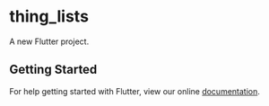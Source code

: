 # thing_lists

A new Flutter project.

## Getting Started

For help getting started with Flutter, view our online
[documentation](http://flutter.io/).

